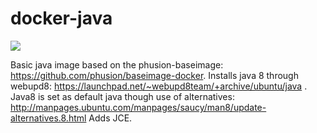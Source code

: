 docker-java
===========

[![](https://badge.imagelayers.io/davidkarlsen/docker-java:latest.svg)](https://imagelayers.io/?images=davidkarlsen/docker-java:latest 'Get your own badge on imagelayers.io')

Basic java image based on the phusion-baseimage: https://github.com/phusion/baseimage-docker.
Installs java 8 through webupd8: https://launchpad.net/~webupd8team/+archive/ubuntu/java .
Java8 is set as default java though use of alternatives: http://manpages.ubuntu.com/manpages/saucy/man8/update-alternatives.8.html
Adds JCE.
